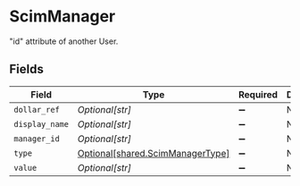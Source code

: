 # ScimManager

"id" attribute of another User.


## Fields

| Field                                                                      | Type                                                                       | Required                                                                   | Description                                                                |
| -------------------------------------------------------------------------- | -------------------------------------------------------------------------- | -------------------------------------------------------------------------- | -------------------------------------------------------------------------- |
| `dollar_ref`                                                               | *Optional[str]*                                                            | :heavy_minus_sign:                                                         | N/A                                                                        |
| `display_name`                                                             | *Optional[str]*                                                            | :heavy_minus_sign:                                                         | N/A                                                                        |
| `manager_id`                                                               | *Optional[str]*                                                            | :heavy_minus_sign:                                                         | N/A                                                                        |
| `type`                                                                     | [Optional[shared.ScimManagerType]](../../models/shared/scimmanagertype.md) | :heavy_minus_sign:                                                         | N/A                                                                        |
| `value`                                                                    | *Optional[str]*                                                            | :heavy_minus_sign:                                                         | N/A                                                                        |
